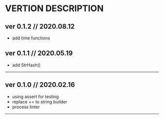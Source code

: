﻿# VERTION DESCRIPTION #

## ver 0.1.2 // 2020.08.12 ##

* add time functions

## ver 0.1.1 // 2020.05.19 ##

* add StrHash()

_____________________________

## ver 0.1.0 // 2020.02.16 ##

* using assert for testing
* replace += to string builder
* process linter

_____________________________
